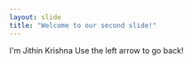 ```yaml
---
layout: slide
title: "Welcome to our second slide!"
---
```

I'm Jithin Krishna
Use the left arrow to go back!
